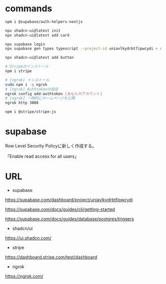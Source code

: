 
# commands

```bash
npm i @supabase/auth-helpers-nextjs

npx shadcn-ui@latest init
npx shadcn-ui@latest add card

npx supabase login
npx supabase gen types typescript --project-id uniavlkydrbtfipwcydi > src/lib/database.types.ts

npx shadcn-ui@latest add button

# Stripeのインストール
npm i stripe

# [ngrok] インストール
sudo npm i -g ngrok
# [ngrok] Authtokenの設定
ngrok config add-authtoken [あなたのアカウント]
# [ngrok] 一時的にホームページを公開
ngrok http 3000

npm i @stripe/stripe-js
```

# supabase

Row Level Security Policyに新しく作成する。

「Enable read access for all users」

# URL

- supabase

https://supabase.com/dashboard/project/uniavlkydrbtfipwcydi

https://supabase.com/docs/guides/cli/getting-started

https://supabase.com/docs/guides/database/postgres/triggers

- shadcn/ui

https://ui.shadcn.com/

- stripe

https://dashboard.stripe.com/test/dashboard

- ngrok

https://ngrok.com/
